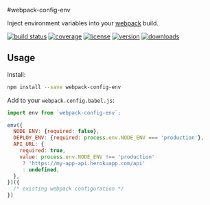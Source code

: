 #webpack-config-env

Inject environment variables into your [webpack] build.

[![build status](http://img.shields.io/travis/webpack-config/webpack-config-env/master.svg?style=flat)](https://travis-ci.org/webpack-config/webpack-config-env)
[![coverage](http://img.shields.io/coveralls/webpack-config/webpack-config-env/master.svg?style=flat)](https://coveralls.io/github/webpack-config/webpack-config-env?branch=master)
[![license](http://img.shields.io/npm/l/webpack-config-env.svg?style=flat)](https://www.npmjs.com/package/webpack-config-env)
[![version](http://img.shields.io/npm/v/webpack-config-env.svg?style=flat)](https://www.npmjs.com/package/webpack-config-env)
[![downloads](http://img.shields.io/npm/dm/webpack-config-env.svg?style=flat)](https://www.npmjs.com/package/webpack-config-env)

## Usage

Install:
```sh
npm install --save webpack-config-env
```

Add to your `webpack.config.babel.js`:

```js
import env from `webpack-config-env`;

env({
  NODE_ENV: {required: false},
  DEPLOY_ENV: {required: process.env.NODE_ENV === 'production'},
  API_URL: {
    required: true,
    value: process.env.NODE_ENV !== 'production'
     ? 'https://my-app-api.herokuapp.com/api'
     : undefined,
  },
})({
  /* existing webpack configuration */
})
```

[webpack]: https://webpack.github.io
